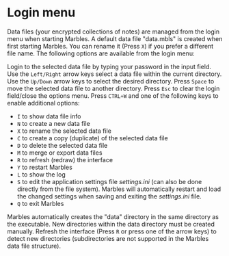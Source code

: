 # Login menu
Data files (your encrypted collections of notes) are managed from the login menu when starting Marbles.
A default data file "data.mbls" is created when first starting Marbles. You can rename it (Press ```X```) if you prefer a different file name. The following options are available from the login menu:

Login to the selected data file by typing your password in the input field. Use the ```Left/Right``` arrow keys select a data file within the current directory. Use the ```Up/Down``` arrow keys to select the desired directory.
Press ```Space``` to move the selected data file to another directory. Press ```Esc``` to clear the login field/close the options menu. Press ```CTRL+W``` and one of the following keys to enable additional options:

- ```I``` to show data file info
- ```N``` to create a new data file
- ```X``` to rename the selected data file
- ```C``` to create a copy (duplicate) of the selected data file
- ```D``` to delete the selected data file
- ```M``` to merge or export data files
- ```R``` to refresh (redraw) the interface
- ```Y``` to restart Marbles
- ```L``` to show the log
- ```S``` to edit the application settings file _settings.ini_ (can also be done directly from the file system). Marbles will automatically restart and load the changed settings when saving and exiting the _settings.ini_ file.
- ```Q``` to exit Marbles

Marbles automatically creates the "data" directory in the same directory as the executable.
New directories within the data directory must be created manually. Refresh the interface (Press ```R``` or press one of the arrow keys) to detect new directories (subdirectories are not supported in the Marbles data file structure).
